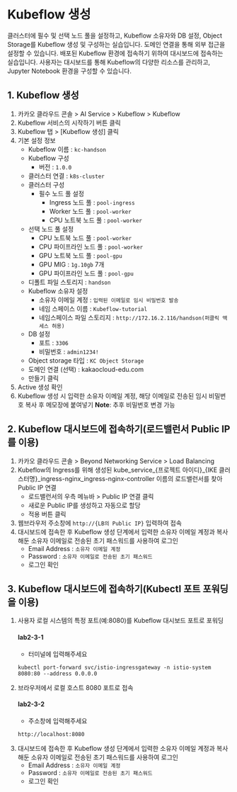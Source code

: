 # Kubeflow 생성
클러스터에 필수 및 선택 노드 풀을 설정하고, Kubeflow 소유자와 DB 설정, Object Storage를 Kubeflow 생성 및 구성하는 실습입니다. 도메인 연결을 통해 외부 접근을 설정할 수 있습니다. 배포된 Kubeflow 환경에 접속하기 위하여 대시보드에 접속하는 실습입니다. 사용자는 대시보드를 통해 Kubeflow의 다양한 리소스를 관리하고, Jupyter Notebook 환경을 구성할 수 있습니다.

## 1. Kubeflow 생성
1. 카카오 클라우드 콘솔 > AI Service > Kubeflow > Kubeflow
2. Kubeflow 서비스의 시작하기 버튼 클릭
3. Kubeflow 탭 > [Kubeflow 생성] 클릭
4. 기본 설정 정보
    - Kubeflow 이름 : `kc-handson`
    - Kubeflow 구성
        - 버전 : `1.0.0`
    - 클러스터 연결 : `k8s-cluster`
    - 클러스터 구성
        - 필수 노드 풀 설정 
            - Ingress 노드 풀 : `pool-ingress`
            - Worker 노드 풀 : `pool-worker`
            - CPU 노트북 노드 풀 : `pool-worker`
     - 선택 노드 풀 설정
         - CPU 노트북 노드 풀 : `pool-worker`
         - CPU 파이프라인 노드 풀 : `pool-worker`
         - GPU 노트북 노드 풀 : `pool-gpu`
         - GPU MIG : `1g.10gb` 7개
         - GPU 파이프라인 노드 풀 : `pool-gpu`
     - 디폴트 파일 스토리지 : `handson`
     - Kubeflow 소유자 설정
         - 소유자 이메일 계정 : `입력된 이메일로 임시 비밀번호 발송`
         - 네임 스페이스 이름 : `Kubeflow-tutorial`
         - 네임스페이스 파일 스토리지 : `http://172.16.2.116/handson(퍼클릭 액세스 허용)`
     - DB 설정
         - 포트 : `3306`
         - 비밀번호 : `admin1234!`
     - Object storage 타입 : `KC Object Storage`
     - 도메인 연결 (선택) : kakaocloud-edu.com
     - 만들기 클릭
5. Active 생성 확인
6. Kubeflow 생성 시 입력한 소유자 이메일 계정, 해당 이메일로 전송된 임시 비밀번호 복사 후 메모장에 붙여넣기
    **Note**: 추후 비밀번호 변경 가능

## 2. Kubeflow 대시보드에 접속하기(로드밸런서 Public IP를 이용)
1. 카카오 클라우드 콘솔 > Beyond Networking Service > Load Balancing
2. Kubeflow의 Ingress를 위해 생성된 kube_service_{프로젝트 아이디}_{IKE 클러스터명}_ingress-nginx_ingress-nginx-controller 이름의 로드밸런서를 찾아 Public IP 연결
    - 로드밸런서의 우측 메뉴바 > Public IP 연결 클릭
    - 새로운 Public IP를 생성하고 자동으로 할당
    - 적용 버튼 클릭
3. 웹브라우저 주소창에 `http://{LB의 Public IP}` 입력하여 접속
4. 대시보드에 접속한 후 Kubeflow 생성 단계에서 입력한 소유자 이메일 계정과 복사해둔 소유자 이메일로 전송된 초기 패스워드를 사용하여 로그인
    - Email Address : `소유자 이메일 계정`
    - Password : `소유자 이메일로 전송된 초기 패스워드`
    - 로그인 확인

## 3. Kubeflow 대시보드에 접속하기(Kubectl 포트 포워딩을 이용)

1. 사용자 로컬 시스템의 특정 포트(예:8080)를 Kubeflow 대시보드 포트로 포워딩
    #### **lab2-3-1**
    - 터미널에 입력해주세요
    ```
    kubectl port-forward svc/istio-ingressgateway -n istio-system 8080:80 --address 0.0.0.0
    ```
2. 브라우저에서 로컬 호스트 8080 포트로 접속
   #### **lab2-3-2**
   - 주소창에 입력해주세요
    ```
    http://localhost:8080
    ```
4. 대시보드에 접속한 후 Kubeflow 생성 단계에서 입력한 소유자 이메일 계정과 복사해둔 소유자 이메일로 전송된 초기 패스워드를 사용하여 로그인
    - Email Address : `소유자 이메일 계정`
    - Password : `소유자 이메일로 전송된 초기 패스워드`
    - 로그인 확인
